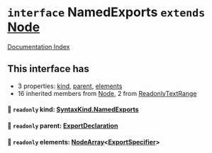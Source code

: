 # `interface` NamedExports `extends` [Node](../interface.Node/README.md)

[Documentation Index](../README.md)

## This interface has

- 3 properties:
[kind](#-readonly-kind-syntaxkindnamedexports),
[parent](#-readonly-parent-exportdeclaration),
[elements](#-readonly-elements-nodearrayexportspecifier)
- 16 inherited members from [Node](../interface.Node/README.md), 2 from [ReadonlyTextRange](../interface.ReadonlyTextRange/README.md)


#### 📄 `readonly` kind: [SyntaxKind.NamedExports](../enum.SyntaxKind/README.md#namedexports--279)



#### 📄 `readonly` parent: [ExportDeclaration](../interface.ExportDeclaration/README.md)



#### 📄 `readonly` elements: [NodeArray](../interface.NodeArray/README.md)\<[ExportSpecifier](../interface.ExportSpecifier/README.md)>




